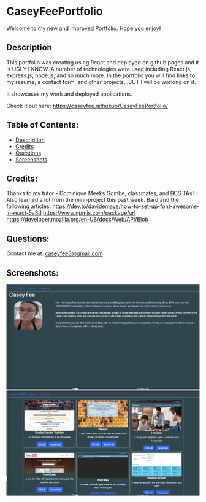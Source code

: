 # CaseyFeePortfolio

Welcome to my new and improved Portfolio. Hope you enjoy!

## Description

This portfolio was creating using React and deployed on github pages and it is UGLY I KNOW. A number of technologies were used including React.js, express.js, node.js, and so much more. In the portfolio you will find links to my resume, a contact form, and other projects...BUT I will be working on it.


It showcases my work and deployed applications. 

Check it out here: https://caseyfee.github.io/CaseyFeePortfolio/


## Table of Contents: 
- [Description](#description) 
- [Credits](#credits) 
- [Questions](#questions)
- [Screenshots](#screenshots)

## Credits: 
Thanks to my tutor - Dominique Meeks Gombe, classmates, and BCS TAs! Also learned a lot from the mini-project this past week.
Bard and the following articles:
https://dev.to/davidemaye/how-to-set-up-font-awesome-in-react-5a8d
https://www.npmjs.com/package/url
https://developer.mozilla.org/en-US/docs/Web/API/Blob



## Questions:
Contact me at: caseyfee3@gmail.com


## Screenshots:
![homepagePhoto](./src/components/pages/imgs/homepage.png)
![projectsPhoto](./src/components/pages/imgs/projects.png)

